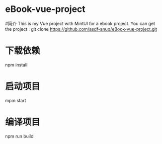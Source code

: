 # eBook-vue-project

#简介
This is my Vue project with MintUI for a ebook project.
You can get the project : git clone https://github.com/asdf-anuo/eBook-vue-project.git

# 下载依赖
npm install

# 启动项目
mpm start

# 编译项目
npm run build

